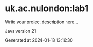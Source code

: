 # uk.ac.nulondon:lab1

Write your project description here...

Java version 21

Generated at 2024-01-18 13:16:30
